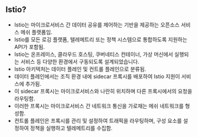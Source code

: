 ## Istio?
- Istio는 마이크로서비스 간 데이터 공유를 제어하는 기반을 제공하는 오픈소스 서비스 메쉬 플랫폼임.
- Istio를 모든 로깅 플랫폼, 텔레메트리 또는 정책 시스템으로 통합하도록 지원하는 API가 포함됨.
- Istio는 온프레미스, 클라우드 호스팅, 쿠버네티스 컨테이너, 가상 머신에서 실행되는 서비스 등 다양한 환경에서 구동되도록 설계되었습니다.
- Istio 아키텍처는 데이터 플레인 및 컨트롤 플레인으로 분류됨.
- 데이터 플레인에서는 조직 환경 내에 sidecar 프록시를 배포하여 Istio 지원이 서비스에 추가됨.
- 이 sidecar 프록시는 마이크로서비스와 나란히 위치하며 다른 프록시에서의 요청을 라우팅함.
- 이러한 프록시는 마이크로서비스 간 네트워크 통신을 가로채는 메쉬 네트워크를 형성함.
- 컨트롤 플레인은 프록시를 관리 및 설정하여 트래픽을 라우팅하며, 구성 요소를 설정하여 정책을 실행하고 텔레메트리를 수집함.

